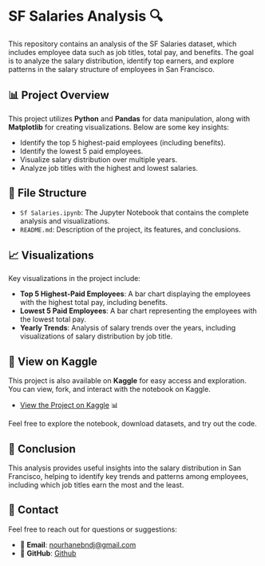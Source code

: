 # SF Salaries Analysis 🔍

This repository contains an analysis of the SF Salaries dataset, which includes employee data such as job titles, total pay, and benefits. The goal is to analyze the salary distribution, identify top earners, and explore patterns in the salary structure of employees in San Francisco.

## 📊 Project Overview

This project utilizes **Python** and **Pandas** for data manipulation, along with **Matplotlib** for creating visualizations. Below are some key insights:

- Identify the top 5 highest-paid employees (including benefits).
- Identify the lowest 5 paid employees.
- Visualize salary distribution over multiple years.
- Analyze job titles with the highest and lowest salaries.

## 📂 File Structure

- `Sf Salaries.ipynb`: The Jupyter Notebook that contains the complete analysis and visualizations.
- `README.md`: Description of the project, its features, and conclusions.

## 📈 Visualizations

Key visualizations in the project include:

- **Top 5 Highest-Paid Employees**: A bar chart displaying the employees with the highest total pay, including benefits.
- **Lowest 5 Paid Employees**: A bar chart representing the employees with the lowest total pay.
- **Yearly Trends**: Analysis of salary trends over the years, including visualizations of salary distribution by job title.

## 🔗 View on Kaggle

This project is also available on **Kaggle** for easy access and exploration. You can view, fork, and interact with the notebook on Kaggle.

- [View the Project on Kaggle](https://www.kaggle.com/code/nourhanebndj/sf-salary) 📊

Feel free to explore the notebook, download datasets, and try out the code.

## 🎯 Conclusion

This analysis provides useful insights into the salary distribution in San Francisco, helping to identify key trends and patterns among employees, including which job titles earn the most and the least.

## 👤 Contact

Feel free to reach out for questions or suggestions:

- 📧 **Email**: nourhanebndj@gmail.com
- 🐙 **GitHub**: [Github](https://github.com/nourhanebndj)
